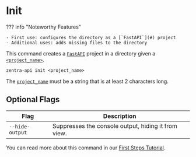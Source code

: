 # Init

??? info "Noteworthy Features"

    - First use: configures the directory as a [`FastAPI`](#) project
    - Additional uses: adds missing files to the directory

This command creates a [`FastAPI`](#) project in a directory given a [`<project_name>`](#).

```shell title=""
zentra-api init <project_name>
```

The [`project_name`](#) must be a string that is at least 2 characters long.

## Optional Flags

| Flag             | Description                  |
|------------------|------------------------------|
|`--hide-output`   | Suppresses the console output, hiding it from view. |

You can read more about this command in our [First Steps Tutorial](/api/tutorial/first-steps).
